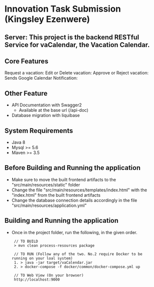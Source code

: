 # Innovation Task Submission (Kingsley Ezenwere)
## Server: This project is the backend RESTful Service for vaCalendar, the Vacation Calendar. 


## Core Features
Request a vacation:
Edit or Delete vacation: 
Approve or Reject vacation: 
Sends Google Calendar Notification: 


## Other Feature 
* API Documentation with Swagger2
    * Available at the base url (/api-doc)
* Database migration with liquibase


## System Requirements
* Java 8
* Mysql >= 5.6
* Maven >= 3.5

## Before Building and Running the application
* Make sure to move the built frontend artifacts to the "src/main/resources/static" folder
* Change the file "src/main/resources/templates/index.html" with the "index.html" from the built frontend artifacts
* Change the database connection details accordingly in the file "src/main/resources/application.yml"
## Building and Running the application
* Once in the project folder, run the following, in the given order.
  
       // TO BUILD
       > mvn clean process-resources package
       
       // TO RUN (Follow any of the two. No.2 require Docker to be running on your loal system)
       1. > java -jar target/vaCalendar.jar
       2. > docker-compose -f docker/common/docker-compose.yml up
       
       // TO Web View (On your browser)
       http://localhost:9000